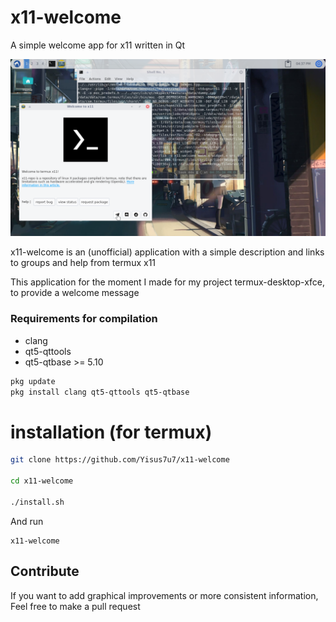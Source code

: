 # x11-welcome
A simple welcome app for x11 written in Qt

![image](preview.png) 

x11-welcome is an (unofficial) application with a simple description and links to groups and help from termux x11 

This application for the moment I made for my project
termux-desktop-xfce, to provide a welcome message 

### Requirements for compilation

- clang
- qt5-qttools
- qt5-qtbase >= 5.10 

```bash
pkg update
pkg install clang qt5-qttools qt5-qtbase
```
# installation (for termux)

```bash
git clone https://github.com/Yisus7u7/x11-welcome

cd x11-welcome

./install.sh
```

And run

```
x11-welcome
```

## Contribute 

If you want to add graphical improvements or more consistent information, 
Feel free to make a pull request 
